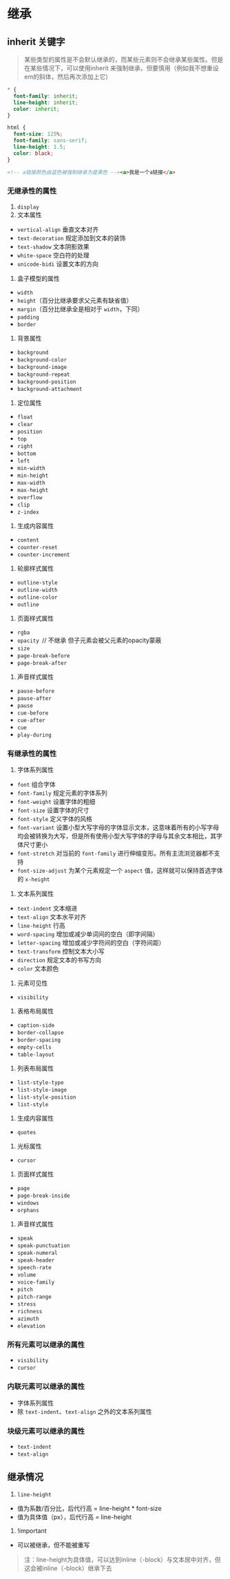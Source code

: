 # 继承

## inherit 关键字

> 某些类型的属性是不会默认继承的，而某些元素则不会继承某些属性。但是在某些情况下，可以使用inherit 来强制继承，但要慎用（例如我不想重设em的斜体，然后再次添加上它）

```css
* {
  font-family: inherit;
  line-height: inherit;
  color: inherit;
}

html {
  font-size: 125%;
  font-family: sans-serif;
  line-height: 1.5;
  color: black;
}
```

```html
<!-- a链接颜色由蓝色被强制继承为是黑色 --><a>我是一个a链接</a>
```

### 无继承性的属性

1. ```display```
2. 文本属性
- ```vertical-align``` 垂直文本对齐
- ```text-decoration``` 规定添加到文本的装饰
- ```text-shadow``` 文本阴影效果
- ```white-space``` 空白符的处理
- ```unicode-bidi``` 设置文本的方向
1. 盒子模型的属性
- ```width```
- ```height```（百分比继承要求父元素有缺省值）
- ```margin```（百分比继承全是相对于 ```width```，下同）
- ```padding```
- ```border```
1. 背景属性
- ```background```
- ```background-color```
- ```background-image```
- ```background-repeat```
- ```background-position```
- ```background-attachment```
1. 定位属性
- ```float```
- ```clear```
- ```position```
- ```top```
- ```right```
- ```bottom```
- ```left```
- ```min-width```
- ```min-height```
- ```max-width```
- ```max-height```
- ```overflow```
- ```clip```
- ```z-index```
1. 生成内容属性
- ```content```
- ```counter-reset```
- ```counter-increment```
1. 轮廓样式属性
- ```outline-style```
- ```outline-width```
- ```outline-color```
- ```outline```
1. 页面样式属性
- ```rgba```
- ```opacity ```// 不继承 但子元素会被父元素的opacity蒙蔽
- ```size```
- ```page-break-before```
- ```page-break-after```
1. 声音样式属性
- ```pause-before```
- ```pause-after```
- ```pause```
- ```cue-before```
- ```cue-after```
- ```cue```
- ```play-during```

### 有继承性的属性

1. 字体系列属性
- ```font``` 组合字体
- ```font-family``` 规定元素的字体系列
- ```font-weight``` 设置字体的粗细
- ```font-size``` 设置字体的尺寸
- ```font-style``` 定义字体的风格
- ```font-variant``` 设置小型大写字母的字体显示文本，这意味着所有的小写字母均会被转换为大写，但是所有使用小型大写字体的字母与其余文本相比，其字体尺寸更小
- ```font-stretch``` 对当前的 ```font-family``` 进行伸缩变形。所有主流浏览器都不支持
- ```font-size-adjust``` 为某个元素规定一个 ```aspect``` 值，这样就可以保持首选字体的 ```x-height```
1. 文本系列属性
- ```text-indent``` 文本缩进
- ```text-align``` 文本水平对齐
- ```line-height``` 行高
- ```word-spacing``` 增加或减少单词间的空白（即字间隔）
- ```letter-spacing``` 增加或减少字符间的空白（字符间距）
- ```text-transform``` 控制文本大小写
- ```direction``` 规定文本的书写方向
- ```color``` 文本颜色
1. 元素可见性
- ```visibility```
1. 表格布局属性
- ```caption-side```
- ```border-collapse```
- ```border-spacing```
- ```empty-cells```
- ```table-layout```
1. 列表布局属性
- ```list-style-type```
- ```list-style-image```
- ```list-style-position```
- ```list-style```
1. 生成内容属性
- ```quotes```
1. 光标属性
- ```cursor```
1. 页面样式属性
- ```page```
- ```page-break-inside```
- ```windows```
- ```orphans```
1. 声音样式属性
- ```speak```
- ```speak-punctuation```
- ```speak-numeral```
- ```speak-header```
- ```speech-rate```
- ```volume```
- ```voice-family```
- ```pitch```
- ```pitch-range```
- ```stress```
- ```richness```
- ```azimuth```
- ```elevation```

### 所有元素可以继承的属性

- ```visibility```
- ```cursor```

### 内联元素可以继承的属性

- 字体系列属性
- 除 ```text-indent```、```text-align``` 之外的文本系列属性

### 块级元素可以继承的属性

- ```text-indent```
- ```text-align```

## 继承情况

1. ```line-height```
- 值为系数/百分比，后代行高 = line-height * font-size
- 值为具体值（px），后代行高 = line-height
1. !important
- 可以被继承，但不能被重写

> 注：line-height为具体值，可以达到inline（-block）与文本居中对齐，但这会被inline（-block）继承下去
